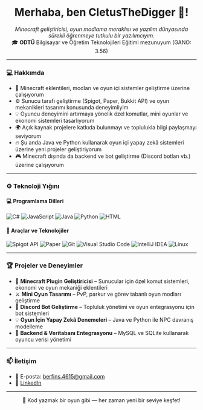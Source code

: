 <h1 align="center"> Merhaba, ben CletusTheDigger 👋! </h1>
<p align="center">
  <i>Minecraft geliştiricisi, oyun modlama meraklısı ve yazılım dünyasında sürekli öğrenmeye tutkulu bir yazılımcıyım.</i><br/>
  🎓 <b>ODTÜ</b> Bilgisayar ve Öğretim Teknolojileri Eğitimi mezunuyum (GANO: 3.56)
</p>

---

### 💻 Hakkımda

- 🧱 Minecraft eklentileri, modları ve oyun içi sistemler geliştirme üzerine çalışıyorum  
- ⚙️ Sunucu tarafı geliştirme (Spigot, Paper, Bukkit API) ve oyun mekanikleri tasarımı konusunda deneyimliyim  
- 💡 Oyuncu deneyimini artırmaya yönelik özel komutlar, mini oyunlar ve ekonomi sistemleri tasarlıyorum  
- 🌍 Açık kaynak projelere katkıda bulunmayı ve toplulukla bilgi paylaşmayı seviyorum  
- 🔥 Şu anda Java ve Python kullanarak oyun içi yapay zekâ sistemleri üzerine yeni projeler geliştiriyorum  
- 🎮 Minecraft dışında da backend ve bot geliştirme (Discord botları vb.) üzerine çalışıyorum  

---

### ⚙️ Teknoloji Yığını

#### 💻 Programlama Dilleri
![C#](https://img.shields.io/badge/C%23-68217A?style=flat&logo=csharp&logoColor=white)
![JavaScript](https://img.shields.io/badge/JavaScript-F7DF1E?style=flat&logo=javascript&logoColor=black)
![Java](https://img.shields.io/badge/Java-007396?style=flat&logo=java&logoColor=white)
![Python](https://img.shields.io/badge/Python-3776AB?style=flat&logo=python&logoColor=white)
![HTML](https://img.shields.io/badge/HTML5-E34F26?style=flat&logo=html5&logoColor=white)

#### 🧰 Araçlar ve Teknolojiler
![Spigot API](https://img.shields.io/badge/Spigot%20API-ED8106?style=flat&logo=minecraft&logoColor=white)
![Paper](https://img.shields.io/badge/Paper-000000?style=flat&logo=minecraft&logoColor=white)
![Git](https://img.shields.io/badge/Git-F05032?style=flat&logo=git&logoColor=white)
![Visual Studio Code](https://img.shields.io/badge/VS%20Code-0078D7?style=flat&logo=visualstudiocode&logoColor=white)
![IntelliJ IDEA](https://img.shields.io/badge/IntelliJ%20IDEA-000000?style=flat&logo=intellijidea&logoColor=white)
![Linux](https://img.shields.io/badge/Linux-FCC624?style=flat&logo=linux&logoColor=black)

---

### 🏆 Projeler ve Deneyimler

- 🧩 **Minecraft Plugin Geliştiricisi** – Sunucular için özel komut sistemleri, ekonomi ve oyun mekaniği eklentileri  
- ⚔️ **Mini Oyun Tasarımı** – PvP, parkur ve görev tabanlı oyun modları geliştirme  
- 🤖 **Discord Bot Geliştirme** – Topluluk yönetimi ve oyun entegrasyonu için bot sistemleri  
- 💡 **Oyun İçin Yapay Zekâ Denemeleri** – Java ve Python ile NPC davranış modelleme  
- 🧠 **Backend & Veritabanı Entegrasyonu** – MySQL ve SQLite kullanarak oyuncu verisi yönetimi  

---

### 📫 İletişim

- 📩 E-posta: [berfins.4615@gmail.com](mailto:berfins.4615@gmail.com)  
- 💼 [LinkedIn](https://www.linkedin.com/in/berfin-s%C3%BCnnetcio%C4%9Flu-4ab9681b3/)  

---

<p align="center">🚀 Kod yazmak bir oyun gibi — her zaman yeni bir seviye keşfet!</p>
